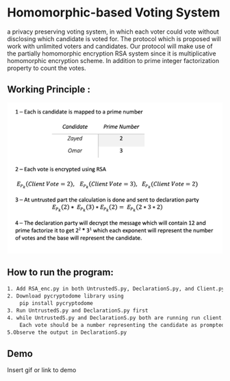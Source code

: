 
# Homomorphic-based Voting System

a privacy preserving voting system, in 
which each voter could vote without disclosing which candidate is voted for. The protocol 
which is proposed will work with unlimited voters and candidates. Our protocol will make use 
of the partially homomorphic encryption RSA system since it is multiplicative homomorphic 
encryption scheme. In addition to prime integer factorization property to count the votes.
## Working Principle :

![alt text](https://github.com/Uzax/Homomorphic_Voting_System/blob/main/images/Steps.png)



## How to run the program:

```bash
1. Add RSA_enc.py in both UntrustedS.py, DeclarationS.py, and Client.py directories
2. Download pycryptodome library using
	pip install pycryptodome
3. Run UntrustedS.py and DeclarationS.py first
4. while UntrustedS.py and DeclarationS.py both are running run client.py 3 times each run add a vote.
	Each vote should be a number representing the candidate as prompted
5.Observe the output in DeclarationS.py

```
    
## Demo

Insert gif or link to demo

